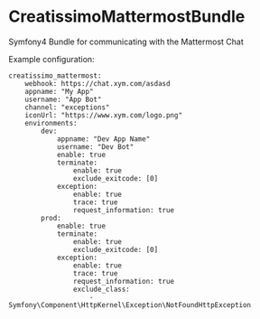 # CreatissimoMattermostBundle
 Symfony4 Bundle for communicating with the Mattermost Chat
 
 Example configuration:
 
    creatissimo_mattermost:
        webhook: https://chat.xym.com/asdasd
        appname: "My App"
        username: "App Bot"
        channel: "exceptions"
        iconUrl: "https://www.xym.com/logo.png"
        environments:
            dev:
                appname: "Dev App Name"
                username: "Dev Bot"
                enable: true
                terminate:
                    enable: true
                    exclude_exitcode: [0]
                exception:
                    enable: true
                    trace: true
                    request_information: true
            prod:
                enable: true
                terminate:
                    enable: true
                    exclude_exitcode: [0]
                exception:
                    enable: true
                    trace: true
                    request_information: true
                    exclude_class:
                        - Symfony\Component\HttpKernel\Exception\NotFoundHttpException
